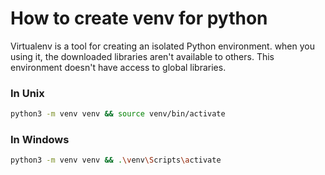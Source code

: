 # How to create venv for python
Virtualenv is a tool for creating an isolated Python environment.
when you using it, the downloaded libraries aren't available to others.
This environment doesn't have access to global libraries.

### In Unix
```bash
python3 -m venv venv && source venv/bin/activate
```

### In Windows
```bash
python3 -m venv venv && .\venv\Scripts\activate
```